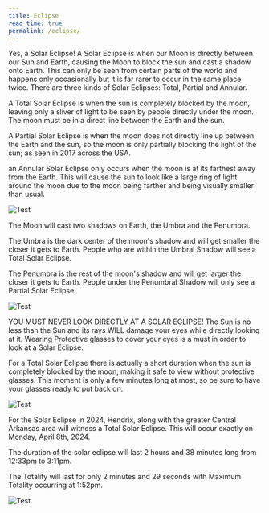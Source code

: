```yaml
---
title: Eclipse
read_time: true
permalink: /eclipse/
---
```

Yes, a Solar Eclipse! A Solar Eclipse is when our Moon is directly between our Sun and Earth, causing the Moon to block the sun and cast a shadow onto Earth. This can only be seen from certain parts of the world and happens only occasionally but it is far rarer to occur in the same place twice. There are three kinds of Solar Eclipses: Total, Partial and Annular.

A Total Solar Eclipse is when the sun is completely blocked by the moon, leaving only a sliver of light to be seen by people directly under the moon. The moon must be in a direct line between the Earth and the sun.

A Partial Solar Eclipse is when the moon does not directly line up between the Earth and the sun, so the moon is only partially blocking the light of the sun; as seen in 2017 across the USA.

an Annular Solar Eclipse only occurs when the moon is at its farthest away from the Earth. This will cause the sun to look like a large ring of light around the moon due to the moon being farther and being visually smaller than usual.

![Test](/blog/assets/images/TotalSolarEclipse.jpg)

The Moon will cast two shadows on Earth, the Umbra and the Penumbra.

The Umbra is the dark center of the moon's shadow and will get smaller the closer it gets to Earth. People who are within the Umbral Shadow will see a Total Solar Eclipse.

The Penumbra is the rest of the moon's shadow and will get larger the closer it gets to Earth. People under the Penumbral Shadow will only see a Partial Solar Eclipse.

![Test](/blog/assets/images/EclipseShadows.png)

YOU MUST NEVER LOOK DIRECTLY AT A SOLAR ECLIPSE! The Sun is no less than the Sun and its rays WILL damage your eyes while directly looking at it. Wearing Protective glasses to cover your eyes is a must in order to look at a Solar Eclipse.

For a Total Solar Eclipse there is actually a short duration when the sun is completely blocked by the moon, making it safe to view without protective glasses. This moment is only a few minutes long at most, so be sure to have your glasses ready to put back on.

![Test](/blog/assets/images/SolarEclipseInfo1.jpg)

For the Solar Eclipse in 2024, Hendrix, along with the greater Central Arkansas area will witness a Total Solar Eclipse. This will occur exactly on Monday, April 8th, 2024.

The duration of the solar eclipse will last 2 hours and 38 minutes long from 12:33pm to 3:11pm.

The Totality will last for only 2 minutes and 29 seconds with Maximum Totality occurring at 1:52pm.

![Test](/blog/assets/images/TotalityMap.png)
